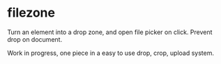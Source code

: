 # filezone

Turn an element into a drop zone, and open file picker on click.
Prevent drop on document.

Work in progress, one piece in a easy to use drop, crop, upload system.